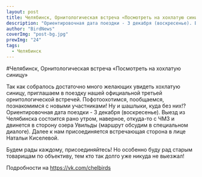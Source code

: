 ```yaml
---
layout: post
title: Челябинск, Орнитологическая встреча «Посмотреть на хохлатую синицу»
description: "Ориентировочная дата поездки - 3 декабря (воскресенье). Выезд из Челябинска состоится рано утром"
author: "BirdNews"
coverImg: "post-bg.jpg"
prewImg: "24"
tags:
  - Челябинск
---
```


#Челябинск, Орнитологическая встреча «Посмотреть на хохлатую синицу»

Так как собралось достаточно много желающих увидеть хохлатую синицу, приглашаем в поездку нашей официальной третьей орнитологической встречей. Пофотоохотимся, пообщаемся, познакомимся с новыми участниками! Ну и шашлыки, куда без них!?
Ориентировочная дата поездки - 3 декабря (воскресенье). Выезд из Челябинска состоится рано утром, наверное, откуда-то с ЧМЗ и двинется в сторону озера Увильды (маршрут обсудим в специальном диалоге). 
Далее к нам присоединяется встречающая сторона в лице Натальи Киселевой.

Будем рады каждому, присоединяйтесь!
Но особенно буду рад старым товарищам по объективу, тем кто так долго уже никуда не выезжал!

Подробности на https://vk.com/chelbirds
